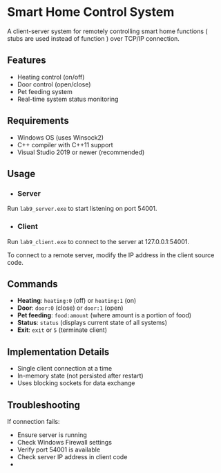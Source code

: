 # Smart Home Control System

A client-server system for remotely controlling smart home functions ( stubs are used instead of function ) over TCP/IP connection.

## Features

- Heating control (on/off)
- Door control (open/close)
- Pet feeding system
- Real-time system status monitoring

## Requirements

- Windows OS (uses Winsock2)
- C++ compiler with C++11 support
- Visual Studio 2019 or newer (recommended)


## Usage

- ### Server

Run `lab9_server.exe` to start listening on port 54001.

- ### Client

Run `lab9_client.exe` to connect to the server at 127.0.0.1:54001.

To connect to a remote server, modify the IP address in the client source code.

## Commands

- **Heating**: `heating:0` (off) or `heating:1` (on)
- **Door**: `door:0` (close) or `door:1` (open)
- **Pet feeding**: `food:amount` (where amount is a portion of food)
- **Status**: `status` (displays current state of all systems)
- **Exit**: `exit` or `5` (terminate client)

## Implementation Details

- Single client connection at a time
- In-memory state (not persisted after restart)
- Uses blocking sockets for data exchange

## Troubleshooting

If connection fails:
- Ensure server is running
- Check Windows Firewall settings
- Verify port 54001 is available
- Check server IP address in client code
- 
